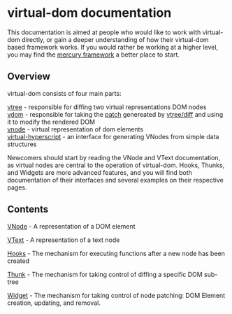 # virtual-dom documentation
This documentation is aimed at people who would like to work with virtual-dom directly, or gain a deeper understanding of how their virtual-dom based framework works. If you would rather be working at a higher level, you may find the [mercury framework](https://github.com/Raynos/mercury) a better place to start.

## Overview

virtual-dom consists of four main parts:

[vtree](https://github.com/Matt-Esch/virtual-dom/tree/master/vtree) - responsible for diffing two virtual representations DOM nodes  
[vdom](https://github.com/Matt-Esch/virtual-dom/tree/master/vdom) - responsible for taking the [patch](https://github.com/Matt-Esch/virtual-dom/blob/master/vdom/patch.js) genereated by [vtree/diff](https://github.com/Matt-Esch/virtual-dom/blob/master/vtree/diff.js) and using it to modify the rendered DOM  
[vnode](https://github.com/Matt-Esch/virtual-dom/tree/master/vnode) - virtual representation of dom elements  
[virtual-hyperscript](https://github.com/Matt-Esch/virtual-dom/tree/master/virtual-hyperscript) - an interface for generating VNodes from simple data structures

Newcomers should start by reading the VNode and VText documentation, as virtual nodes are central to the operation of virtual-dom. Hooks, Thunks, and Widgets are more advanced features, and you will find both documentation of their interfaces and several examples on their respective pages.

## Contents

[VNode](vnode.md) - A representation of a DOM element

[VText](vtext.md) - A representation of a text node

[Hooks](hooks.md) - The mechanism for executing functions after a new node has been created

[Thunk](thunk.md) - The mechanism for taking control of diffing a specific DOM sub-tree

[Widget](widget.md) - The mechanism for taking control of node patching: DOM Element creation, updating, and removal.
